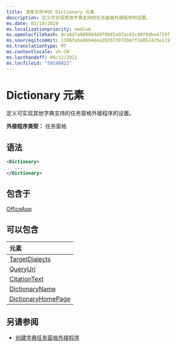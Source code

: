 ```yaml
---
title: 清单文件中的 Dictionary 元素
description: 定义可实现其他字典支持的任务窗格外接程序的设置。
ms.date: 03/19/2019
ms.localizationpriority: medium
ms.openlocfilehash: 8ca0d7a9890b9d9f9b85a97ac63cddf9dbe4719f
ms.sourcegitcommit: 1306faba8694dea203373972b6ff2e852429a119
ms.translationtype: MT
ms.contentlocale: zh-CN
ms.lasthandoff: 09/12/2021
ms.locfileid: "59148822"
---
```

# <a name="dictionary-element"></a>Dictionary 元素

定义可实现其他字典支持的任务窗格外接程序的设置。

**外接程序类型：** 任务窗格

## <a name="syntax"></a>语法

```XML
<Dictionary>
   ...
</Dictionary>
```

## <a name="contained-in"></a>包含于

[OfficeApp](officeapp.md)

## <a name="can-contain"></a>可以包含

|元素|
|:-----|
|[TargetDialects](targetdialects.md)|
|[QueryUri](queryuri.md)|
|[CitationText](citationtext.md)|
|[DictionaryName](dictionaryname.md)|
|[DictionaryHomePage](dictionaryhomepage.md)|

## <a name="see-also"></a>另请参阅

- [创建字典任务窗格外接程序](../../word/dictionary-task-pane-add-ins.md)
